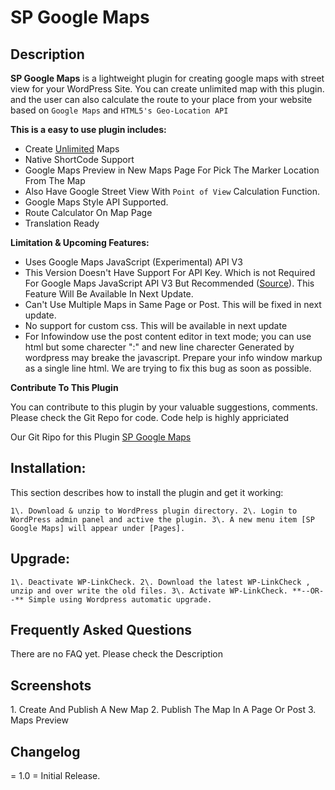 # SP Google Maps

## Description

**SP Google Maps** is a lightweight plugin for creating google maps with street view for your WordPress Site. You can create unlimited map with this plugin. and the user can also calculate the route to your place from your website based on `Google Maps` and `HTML5's Geo-Location API`

**This is a easy to use plugin includes:**

*   Create <u>Unlimited</u> Maps
*   Native ShortCode Support
*   Google Maps Preview in New Maps Page For Pick The Marker Location From The Map
*   Also Have Google Street View With `Point of View` Calculation Function.
*   Google Maps Style API Supported.
*   Route Calculator On Map Page
*   Translation Ready

**Limitation & Upcoming Features:**

*   Uses Google Maps JavaScript (Experimental) API V3
*   This Version Doesn't Have Support For API Key. Which is not Required For Google Maps JavaScript API V3 But Recommended ([Source](https://developers.google.com/maps/signup)). This Feature Will Be Available In Next Update.
*   Can't Use Multiple Maps in Same Page or Post. This will be fixed in next update.
*   No support for custom css. This will be available in next update
*   For Infowindow use the post content editor in text mode; you can use html but some charecter ":" and new line charecter Generated by wordpress may breake the javascript. Prepare your info window markup as a single line html. We are trying to fix this bug as soon as possible.

**Contribute To This Plugin**

You can contribute to this plugin by your valuable suggestions, comments. Please check the Git Repo for code. Code help is highly appriciated

Our Git Ripo for this Plugin [SP Google Maps](https://github.com/Kudratullah/SP-Google-Maps)

## Installation:

This section describes how to install the plugin and get it working:

`1\. Download & unzip to WordPress plugin directory. 2\. Login to WordPress admin panel and active the plugin. 3\. A new menu item [SP Google Maps] will appear under [Pages].`

## Upgrade:

`1\. Deactivate WP-LinkCheck. 2\. Download the latest WP-LinkCheck , unzip and over write the old files. 3\. Activate WP-LinkCheck. **--OR--** Simple using Wordpress automatic upgrade.`

## Frequently Asked Questions

There are no FAQ yet. Please check the Description

## Screenshots

1\. Create And Publish A New Map 2\. Publish The Map In A Page Or Post 3\. Maps Preview

## Changelog

= 1.0 = Initial Release.